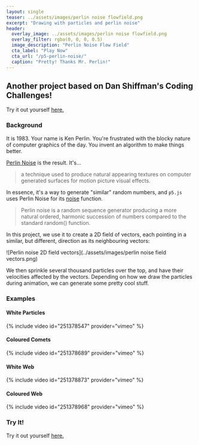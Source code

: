 ```yaml
---
layout: single
teaser: ../assets/images/perlin noise flowfield.png
excerpt: "Drawing with particles and perlin noise"
header:
  overlay_image: ../assets/images/perlin noise flowfield.png
  overlay_filter: rgba(0, 0, 0, 0.5)
  image_description: "Perlin Noise Flow Field"
  cta_label: "Play Now"
  cta_url: "/p5-perlin-noise/"
  caption: "Pretty! Thanks Mr. Perlin!"
---
```

## Another project based on Dan Shiffman's Coding Challenges!

Try it out yourself [here.](/p5-perlin-noise/)

### Background

It is 1983. Your name is Ken Perlin. You're frustrated with the blocky nature of computer graphics of the day. You invent an algorithm to make things better.

[Perlin Noise](https://en.wikipedia.org/wiki/Perlin_noise) is the result. It's...

> a technique used to produce natural appearing textures on computer generated surfaces for motion picture visual effects.

In essence, it's a way to generate "similar" random numbers, and `p5.js` uses Perlin Noise for its [noise](https://p5js.org/reference/#/p5/noise) function.

> Perlin noise is a random sequence generator producing a more natural ordered, harmonic succession of numbers compared to the standard random() function.

In this project, we use it to create a 2D field of vectors, each pointing in a similar, but different, direction as its neighbouring vectors:

![Perlin noise 2D field vectors](../assets/images/perlin noise field vectors.png)

We then sprinkle several thousand particles over the top, and have their velocities affected by the vectors. Depending on how we draw the particles during animation, we can generate some pretty cool stuff.

### Examples

#### White Particles

{% include video id="251378547" provider="vimeo" %}

#### Coloured Comets

{% include video id="251378689" provider="vimeo" %}

#### White Web

{% include video id="251378873" provider="vimeo" %}

#### Coloured Web

{% include video id="251378968" provider="vimeo" %}

### Try It!

Try it out yourself [here.](/p5-perlin-noise/)
